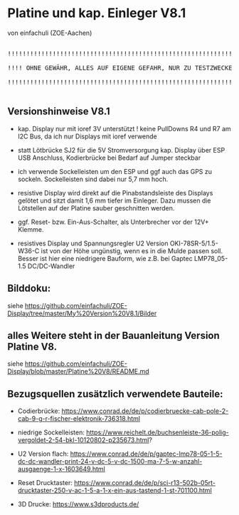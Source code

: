 # Platine und kap. Einleger V8.1



von einfachuli (ZOE-Aachen)



<pre>

!!!!!!!!!!!!!!!!!!!!!!!!!!!!!!!!!!!!!!!!!!!!!!!!!!!!!!!!!!!!!!!!!!

!!!! OHNE GEWÄHR, ALLES AUF EIGENE GEFAHR, NUR ZU TESTZWECKEN !!!!

!!!!!!!!!!!!!!!!!!!!!!!!!!!!!!!!!!!!!!!!!!!!!!!!!!!!!!!!!!!!!!!!!!

</pre>



##  Versionshinweise V8.1

  
- kap. Display nur mit ioref 3V unterstützt ! keine PullDowns R4 und R7 am I2C Bus, da ich nur Displays mit ioref verwende 

- statt Lötbrücke SJ2 für die 5V Stromversorgung kap. Display über ESP USB Anschluss, Kodierbrücke bei Bedarf auf Jumper steckbar

- ich verwende Sockelleisten um den ESP und ggf auch das GPS zu sockeln. Sockelleisten sind dabei nur 5,7 mm hoch.

- resistive Display wird direkt auf die Pinabstandsleiste des Displays gelötet und sitzt damit 1,6 mm tiefer im Einleger. 
      Dazu mussen die Lötstellen auf der Platine sauber geschnitten werden.

- ggf. Reset- bzw. Ein-Aus-Schalter, als Unterbrecher vor der 12V+ Klemme.

- resistives Display und Spannungsregler U2 Version OKI-78SR-5/1.5-W36-C ist von der Höhe ungünstig, wenn es in die Mulde passen soll.      Besser ist hier eine niedrigere Bauform, wie z.B. bei Gaptec LMP78_05-1.5 DC/DC-Wandler

  

## Bilddoku: 
  siehe https://github.com/einfachuli/ZOE-Display/tree/master/My%20Version%20V8.1/Bilder



## alles Weitere steht in der Bauanleitung Version Platine V8. 
  siehe https://github.com/einfachuli/ZOE-Display/blob/master/Platine%20V8/README.md



## Bezugsquellen zusätzlich verwendete Bauteile:

  - Codierbrücke: https://www.conrad.de/de/p/codierbruecke-cab-pole-2-cab-9-g-r-fischer-elektronik-736318.html

  - niedrige Sockelleisten: https://www.reichelt.de/buchsenleiste-36-polig-vergoldet-2-54-bkl-10120802-p235673.html?

  - U2 Version flach: https://www.conrad.de/de/p/gaptec-lmp78-05-1-5-dc-dc-wandler-print-24-v-dc-5-v-dc-1500-ma-7-5-w-anzahl-ausgaenge-1-x-1603649.html

  - Reset Drucktaster: https://www.conrad.de/de/p/sci-r13-502b-05rt-drucktaster-250-v-ac-1-5-a-1-x-ein-aus-tastend-1-st-701100.html

  - 3D Drucke: https://www.s3dproducts.de/
